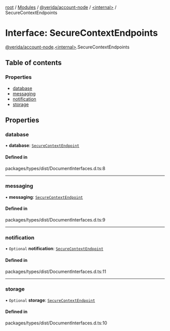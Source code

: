 [root](../README.md) / [Modules](../modules.md) / [@verida/account-node](../modules/verida_account_node.md) / [<internal\>](../modules/verida_account_node._internal_.md) / SecureContextEndpoints

# Interface: SecureContextEndpoints

[@verida/account-node](../modules/verida_account_node.md).[<internal\>](../modules/verida_account_node._internal_.md).SecureContextEndpoints

## Table of contents

### Properties

- [database](verida_account_node._internal_.SecureContextEndpoints.md#database)
- [messaging](verida_account_node._internal_.SecureContextEndpoints.md#messaging)
- [notification](verida_account_node._internal_.SecureContextEndpoints.md#notification)
- [storage](verida_account_node._internal_.SecureContextEndpoints.md#storage)

## Properties

### database

• **database**: [`SecureContextEndpoint`](verida_account_node._internal_.SecureContextEndpoint.md)

#### Defined in

packages/types/dist/DocumentInterfaces.d.ts:8

___

### messaging

• **messaging**: [`SecureContextEndpoint`](verida_account_node._internal_.SecureContextEndpoint.md)

#### Defined in

packages/types/dist/DocumentInterfaces.d.ts:9

___

### notification

• `Optional` **notification**: [`SecureContextEndpoint`](verida_account_node._internal_.SecureContextEndpoint.md)

#### Defined in

packages/types/dist/DocumentInterfaces.d.ts:11

___

### storage

• `Optional` **storage**: [`SecureContextEndpoint`](verida_account_node._internal_.SecureContextEndpoint.md)

#### Defined in

packages/types/dist/DocumentInterfaces.d.ts:10
